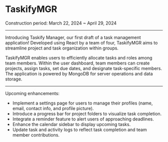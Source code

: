 # TaskifyMGR
Construction period: March 22, 2024 ~ April 29, 2024 
___________________________________________________________________________________________________

Introducing Taskify Manager, our first draft of a task management application! Developed using React by a team of four, TaskifyMGR aims to streamline project and task organization within groups.

TaskifyMGR enables users to efficiently allocate tasks and roles among team members. Within the user dashboard, team members can create projects, assign tasks, set due dates, and designate task-specific members. The application is powered by MongoDB for server operations and data storage.
___________________________________________________________________________________________________

Upcoming enhancements:

- Implement a settings page for users to manage their profiles (name, email, contact info, and profile picture).
- Introduce a progress bar for project folders to visualize task completion.
- Integrate a reminder feature to alert users of approaching deadlines.
- Enhance the calendar sidebar to display upcoming tasks.
- Update task and activity logs to reflect task completion and team member contributions.
